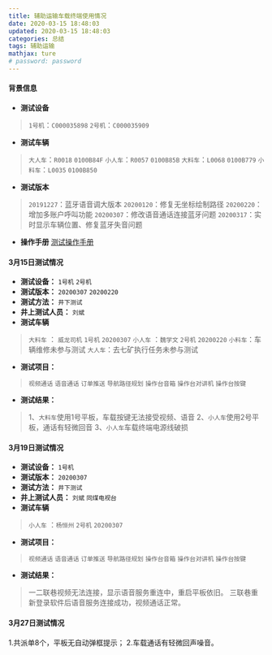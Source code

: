 ```yaml
---
title: 辅助运输车载终端使用情况
date: 2020-03-15 18:48:03
updated: 2020-03-15 18:48:03
categories: 总结
tags: 辅助运输
mathjax: ture
# password: password
---
```


#### 背景信息
* **测试设备**
> `1号机`：`C000035898`
> `2号机`：`C000035909`

* **测试车辆**
> `大人车`：`R0018` `0100B84F`
> `小人车`：`R0057` `0100B85B`
> `大料车`：`L0068` `0100B779`
> `小料车`：`L0035` `0100B850`

* **测试版本**
> `20191227`：蓝牙语音调大版本
> `20200120`：修复无坐标绘制路径
> `20200220`：增加多账户呼叫功能
> `20200307`：修改语音通话连接蓝牙问题
> `20200317`：实时显示车辆位置、修复蓝牙失音问题

* **操作手册**
[测试操作手册](https://rhtect.github.io/2020/01/16/wendang-manual-pad/)


#### 3月15日测试情况
* **测试设备：** `1号机` `2号机`
* **测试版本：** `20200307` `20200220`
* **测试方法：** `井下测试`
* **井上测试人员：** `刘斌`
* **测试车辆** 
> `大料车` ： `威龙司机` `1号机` `20200307`
> `小人车` ：``魏学文`` `2号机` `20200220`
> `小料车`：车辆维修未参与测试
> `大人车`：去七矿执行任务未参与测试
* **测试项目：** 
> `视频通话` `语音通话` `订单推送` `导航路径规划` `操作台音箱` `操作台对讲机` `操作台按键`
* **测试结果：** 
> 1、`大料车`使用1号平板，车载按键无法接受视频、语音
> 2、`小人车`使用2号平板，通话有轻微回音
> 3、`小人车`车载终端电源线破损

#### 3月19日测试情况

* **测试设备：** `1号机`
* **测试版本：** `20200307`
* **测试方法：** `井下测试`
* **井上测试人员：** `刘斌` `同煤电视台`
* **测试车辆** 
> `小人车` ：``杨恒州`` `2号机` `20200307`
* **测试项目：** 
> `视频通话` `语音通话` `订单推送` `导航路径规划` `操作台音箱` `操作台对讲机` `操作台按键`
* **测试结果：** 
> 一二联巷视频无法连接，显示语音服务重连中，重启平板依旧。
> 三联巷重新登录软件后语音服务连接成功，视频通话正常。


#### 3月27日测试情况
1.共派单8个，平板无自动弹框提示；
2.车载通话有轻微回声噪音。